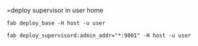 =deploy supervisor in user home

`fab deploy_base -H host -u user`

`fab deploy_supervisord:admin_addr="*:9001" -H host -u user`